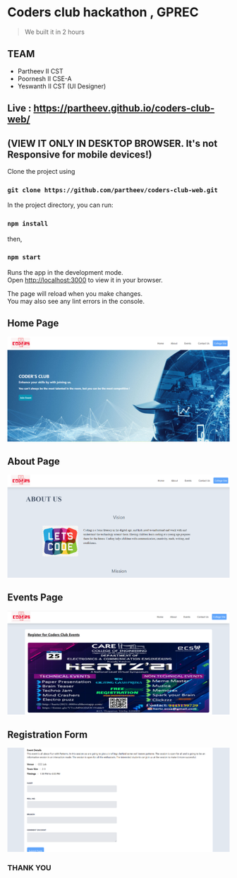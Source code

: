 # Coders club hackathon , GPREC
> We built it in 2 hours
## TEAM
- Partheev II CST
- Poornesh II CSE-A
- Yeswanth II CST (UI Designer)
## Live : https://partheev.github.io/coders-club-web/ 
## (VIEW IT ONLY IN DESKTOP BROWSER. It's not Responsive for mobile devices!)

Clone the project using 
### `git clone https://github.com/partheev/coders-club-web.git`

In the project directory, you can run:

### `npm install`
then,
### `npm start`

Runs the app in the development mode.\
Open [http://localhost:3000](http://localhost:3000) to view it in your browser.

The page will reload when you make changes.\
You may also see any lint errors in the console.
## Home Page
![Home Page](https://github.com/partheev/coders-club-web/blob/master/screenshots/homepage.png)

## About Page
![About Page](https://github.com/partheev/coders-club-web/blob/master/screenshots/aboutpage.png)

## Events Page
![Events Page](https://github.com/partheev/coders-club-web/blob/master/screenshots/events1.png)

## Registration Form
![Events Page](https://github.com/partheev/coders-club-web/blob/master/screenshots/events2.png)


### THANK YOU


